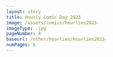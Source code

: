 ```yaml
---
layout: story
title: Hourly Comic Day 2023
image: /assets/comics/hourlies2023-
imageType: .jpg
pageNumber: 4
baseurl: /other/hourlies/hourlies2023-
numPages: 6
---
```

